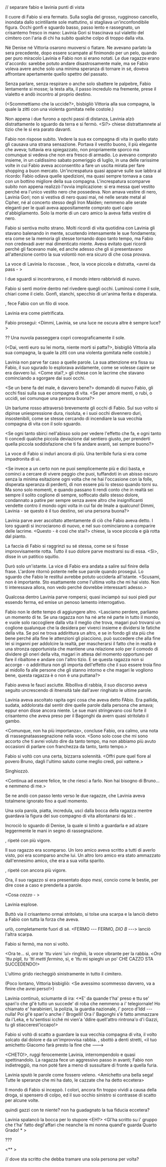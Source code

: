 // separare fabio e lavinia punti di vista

Il cuore di Fabio si era fermato. Sulla soglia del grosso, rugginoso cancello, inondata dallo scintillante sole mattutino, si stagliava un'inconfondibile figura. Occhi gonfi e sguardo basso, passo lento e rassegnato, un crisantemo fresco in mano: Lavinia Gori si trascinava sul vialetto del cimitero con l'aria di chi ha subito qualche colpo di troppo dalla vita.

Né Denise né Vittoria osarono muoversi o fiatare. Ne avevano parlato la sera precedente, dopo essere scampate al finimondo per un pelo, quando per puro miracolo Lavinia e Fabio non si erano notati. Le due ragazze erano d'accordo: sarebbe potuto andare disastrosamente male, ma se Fabio voleva avere anche solo una minima speranza di tornare in sé, doveva affrontare apertamente quello spettro del passato.

Senza parlare, senza respirare o anche solo sbattere le palpebre, Fabio lentamente si mosse; la testa alta, il passo incredulo ma fremente, prese il vialetto e andò incontro al proprio destino.

(<Scommettiamo che la uccide?>, bisbigliò Vittoria alla sua compagna, la quale la zittì con una violenta gomitata nelle costole.)

Non appena i due furono a opchi passi di distanza, Lavinia alzò distrattamente lo sguardo da terra e si fermò. <Sì?> chiese distrattamnete al tizio che le si era parato davanti.

Fabio non rispose subito. Vedere la sua ex compagna di vita in quello stato gli causava una strana sensazione. Portava il vestito buono, il più elegante che aveva; tuttavia era spiegazzato, non propriamente sporco ma comunque si vedeva che non era fresco di armadio. Lo avevano comprato insieme, in un caldissimo sabato pomeriggio di luglio, in una delle rarissime volte in cui Fabio aveva acconsentito a fare un uscita mirata per fare shopping a buon mercato. Un'increspatura quasi apparve sulle sue labbra al ricordo: Fabio odiava quelle spedizioni, ma quasi sempre tornava a casa con un bottino migliore della sua compagna. L'increspatura scomparve subito non appena realizzò l'ovvia implicazione: si era messa quel vestito perché era l'unico vestito nero che possedeva. Non amava vestire di nero, Lavinia Gori; non si vestiva di nero quasi mai, né nelle serate metal al Cipher, né al concerto stesso degli Iron Maiden; nemmeno alle serate eleganti per le quali aveva appositamente comprato quel capo d'abbigliamento. Solo la morte di un caro amico la aveva fatta vestire di nero.

Fabio si sentiva molto strano. Molti ricordi di vita quotidina con Lavinia gli stavano balenando in mente, scuotendo intensamente le sue fondamenta; era come se la memoria gli stesse tornando dopo tanto tempo, ma Fabio non credevadi aver mai dimenticato niente. Aveva evitato quei ricordi perché gli facevano male, ed anche adesso che gli si presentavano all'attenzione contro la sua volontò non era sicuro di che cosa provava.

La voce di Lavinia lo riscosse. <Scusa>, fece, la voce piccola e distratta, <avrei da pass - >

I due sguardi si incontrarono, e il mondo intero rabbrividì di nuovo.

Fabio si sentì morire dentro nel rivedere quegli occhi. Luminosi come il sole, chiari come il cielo. Gonfi, stanchi, specchio di un'anima ferita e disperata.

<La luce>, fece Fabio con un filo di voce. <La luce che oscura tutte le altre>

Lavinia era come pietrificata.

Fabio proseguì: <Dimmi, Lavinia, se una luce ne oscura altre è sempre luce?>

?? Una nuvola passeggera coprì coreograficamente il sole.

(<Dai, venti euro su lei morta, niente morti si patta?>, bisbigliò Vittoria alla sua compagna, la quale la zittì con una violenta gomitata nelle costole.)

Lavinia non parve far caso a quelle parole. La sua attenzione era fissa su Fabio, il suo sgurado lo esplorava avidamente, come se volesse capire se era davvero lui. <Come stai?,> gli chiese con le lacrime che stavano cominciando a sgorgare dai suoi occhi.

<Se un bene fa del male, è davvero bene?> domandò di nuovo Fabio, gli occhi fissi sulla sua ex compagna di vita. <Se per amore menti, o rubi, o uccidi, sei comunque una persona buona?>

Un barlume rosso attraversò brevemente gli occhi di Fabio. Sul suo volto si dipinse unìespressione dura, risoluta, e i suoi occhi divennero duri, insostenibili, come se stesse cercando di incendiare la sua vecchia compagna di vita con il solo sguardo.

<Se ogni tanto sbirci nell'abisso solo per vedere l'effetto che fa, e ogni tanto ti concedi qualche piccola deviazione dal sentiero giusto, per prenderti quella piccola soddisfazione che ti fa andare avanti, sei sempre buono?>

La voce di Fabio si indurì ancora di più. Una terribile furia si era come impadronita di ui.

<Se invece a un certo non ne puoi semplicemente più e dici basta, e cominci a cercare di vivere peggio che puoi, tuffandoti in un abisso oscuro senza la minima esitazione ogni volta che ne hai l'occasione con la folle, disperata  speranza di perderti, di non essere più lo stesso quando torni su. Ma sono solo momenti, e quando passano ti rendi conto che in realtà sei sempre il solito coglione di sempre, soffocato dallo stesso dolore, condannato a patire per sempre senza avere altro che insignificanti vendette contro il mondo ogni volta in cui fai de lmale a qualcuno! Dimmi, Lavinia - se questo è il tuo destino, sei una persona buona?>

Lavinia parve aver ascoltato attentamente di ciò che Fabio aveva detto. I loro sguardi si incrociarono di nuovo, e nel suo cominciarono a comparire delle lacrime. <Questo - è così che stai?> chiese, la voce piccola e già rotta dal pianto.

La faccia di Fabio si raggrinzì su sé stessa, come se si fosse improvvisamente rotta. Tutto il suo dolore parve mostrarsi su di essa. <Sì>, disse in un patitico squitìo.

Durò solo un'istante.
La vice di Fabio era andata a salire sul finire della frase. L'ardore ritornò potente nelle sue parole quando proseguì. Lo sguardo che Fabio le restituì avrebbe potuto ucciderla all'istante. <Scusami, non è importante. Sto esattamente come l'ultima volta che mi hai visto. Non ti interessava allora, non vedo perché dovrebbe interessarti adesso.>

Qualcosa dentro Lavinia parve rompersi; quasi inciampò sui suoi piedi pur essendo ferma, ed emise un penoso lamento interrogativo.

Fabio non le dette tempo di aggiungere altro. <Lasciamo perdere, parliamo un momento di te. Se una ragazza non ha né arte né parte in tutto il mondo, e vuole solo raccogliere dalla vita il meglio che trova, magari può trovarsi un coglione qualunque che la desidera per viverci insieme e dividersi le fatiche della vita. Se poi ne trova addirittura un altro, e se in fondo gli sta più che bene perché alla fine le attenzioni gli piacciono, può succedere che alla fine lei si inganni per addolcire la realtà, per mascherarsi il fatto che in realtà è una stronza opportunista che mantiene una relazione solo per il comodo di dividere gli oneri della vita, magari in attesa del momento opportuno per fare il ribaltone e andare con l'altro tizio. E se questa ragazza non si accorge - o addirittura non gli importa dell'effetto che il suo essere troia fino al midollo fa alle persone che gli stanno intorno e che magari le  vogliono bene, questa ragazza è o non è una puttana?>

Fabio aveva le fauci asciutte. Ribolliva di rabbia, il suo discorso aveva seguito uncrescendo di itnensità tale dall'aver ringhiato le ultime parole.

Lavinia aveva ascoltato rapita ogni cosa che aveva detto FAbio. Era pallida, sudata, addolorata dal sentir dire quelle parole dalla persona che amava; eppur enon disse ancora niente. Le sue mani stringevano così forte il crisantemo che aveva preso per il Bagonghi da avern quasi stritolato il gambo.

<Comunque, non ha più importanza>, concluse Fabio, ora calmo, una nota di rrassegnataassegnazione nella voce. <Sono solo cose che mi sono accorto che ti avrei voluto dire da tanto tempo, ma non abbiamo più avuto occasioni di parlare con franchezza da tanto, tanto tempo.>

Fabio si voltò con una certa, bizzarra solennità. <Offri pure quel fiore al povero Bruno, dagli l'ultimo saluto come meglio credi, poi vattene.>

Singhiozzò.

<Continua ad essere felice, te che riesci a farlo. Non hai bisogno di Bruno... e nemmeno di me.>

Se ne andò con passo lento verso le due ragazze, che Lavinia aveva totalmene ignorato fino a quel momento.

Una sola parola, piatta, incredula, uscì dalla bocca della ragazza mentre guardava la figura del suo compagno di vita allontanarsi da lei: <Cosa>.

Incrociò lo sguardo di Denise, la quale si limitò a guardarla e ad alzare leggermente le mani in segno di rassegnazione.

<Cosa>, ripeté con più vigore.

Il suo ragazzo era scomparso. Un loro amico aveva scritto a tutti di averlo visto, poi era scomparso anche lui. Un altro loro amico era stato ammazzato dall'ennesimo amico, che era a sua volta sparito.

<Cosa>, ripeté con ancora più vigore.

Ora, il suo ragazzo si era presentato dopo *mesi*, concio come le bestie, per dire cose a caso e prenderla a parole.

<Cosa *cazzo* - >

Lavinia esplose.

Buttò via il crisantemo ormai stritolato, si tolse una scarpa e la lanciò dietro a Fabio con tutta la forza che aveva.

<COSA CAZZO SUCCEDE> urlò, completamente fuori di sé. <FERMO --- FERMO, *DIO B ---*> lanciò l'altra scarpa.

Fabio si fermò, ma non si voltò.

<Ora te... sì, *ora te 'ttu vieni 'ui*> ringhiò, la voce vibrante per la rabbia. <*Ora 'ttu pigli, tu 'tti metti fermino*, sì, e *'ttu* mi spieghi un po' CHE CAZZO STA SUCCEDENDO!>

L'ultimo grido riecheggiò sinistramente in tutto il cimitero.

(Poco lontano, Vittoria bisbigliò: <Se avessimo scommesso davvero, va a finire che avrei perso!>)

Lavinia continuò, sciumante di ira: <*E' da quande t'ha' preso e ttu se' spari'o che gl'è tutto un succede' di roba che nemmeno a i' telegiornale! Ho chiamato e' harabinieri, la polizia, la guardia nazionale, i' porco d'Idd --- nulla! Poi gl'è spari'o anche i' Brogelli! Ora i' Bagonghi s'è fatto ammazzare da i'Leka, e tu'sentissi icché mi vien'a 'ddire quell'attro rintrona'o d'i Gazzi, tu gli stiaccerest'iccapo!>

Fabio si voltò di scatto a guardare la sua vecchia compagna di vita, il volto solcato dal dolore e da un'improvvisa rabbia. <Non temere>, sbottò a denti stretti, <il tuo amichetto Giacomo farà presto la fine che --->

<CHETO!>, ruggì ferocemente Lavinia, interrompendolo e quasi spettinandolo. La ragazza fece un aggressivo passo in avanti; Fabio non indietreggiò, ma non poté fare a meno di sussultare di fronte a quella furia.

Lavinia sputò le parole come fossero veleno. <Amichetto una bella sega! Tutte le speranze che mi ha dato, le cazzate che ha detto eccetera>

Il mondo di Fabio si inceppò. I colori, ancora fin troppo vividi a causa della droga, si spensero di colpo, ed il suo occhio sinistro si contrasse di scatto per alcune volte.

quindi gazzi con te niente? non ha guadagnato la tua fiducia eccetera?

Lavinia spalancò la bocca per lo stupore <EH?> <Gl'ha scritto su i' gruppo che t'ha' fatto degl'affari che neanche la mi nonna quand'e guarda Quarto Grado! * >

 ???

<** >

// dove sta scritto che debba tramare una sola persona per volta?